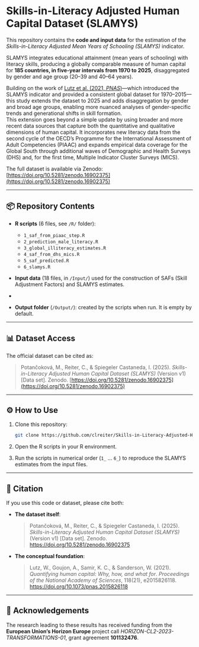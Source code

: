 # Skills-in-Literacy Adjusted Human Capital Dataset (SLAMYS)

This repository contains the **code and input data** for the estimation of the *Skills-in-Literacy Adjusted Mean Years of Schooling (SLAMYS)* indicator.  

SLAMYS integrates educational attainment (mean years of schooling) with literacy skills, producing a globally comparable measure of human capital for **185 countries, in five-year intervals from 1970 to 2025**, disaggregated by gender and age group (20–39 and 40–64 years).  

Building on the work of [Lutz et al. (2021, *PNAS*)](https://www.pnas.org/doi/10.1073/pnas.2015826118)—which introduced the SLAMYS indicator and provided a consistent global dataset for 1970–2015—this study extends the dataset to 2025 and adds disaggregation by gender and broad age groups, enabling more nuanced analyses of gender-specific trends and generational shifts in skill formation.  
This extension goes beyond a simple update by using broader and more recent data sources that capture both the quantitative and qualitative dimensions of human capital. It incorporates new literacy data from the second cycle of the OECD’s Programme for the International Assessment of Adult Competencies (PIAAC) and expands empirical data coverage for the Global South through additional waves of Demographic and Health Surveys (DHS) and, for the first time, Multiple Indicator Cluster Surveys (MICS).  

The full dataset is available via Zenodo:  
[https://doi.org/10.5281/zenodo.16902375](https://doi.org/10.5281/zenodo.16902375)  

---

## 📦 Repository Contents

- **R scripts** (6 files, see `/R/` folder):  
  - `1_saf_from_piaac_step.R`  
  - `2_prediction_male_literacy.R`  
  - `3_global_illiteracy_estimates.R`  
  - `4_saf_from_dhs_mics.R`  
  - `5_saf_predicted.R`  
  - `6_slamys.R`  

- **Input data** (18 files, in `/Input/`) used for the construction of SAFs (Skill Adjustment Factors) and SLAMYS estimates.
- 
- **Output folder** (`/Output/`): created by the scripts when run. It is empty by default.  

---

## 📊 Dataset Access

The official dataset can be cited as:  

> Potančoková, M., Reiter, C., & Spiegeler Castaneda, I. (2025). *Skills-in-Literacy Adjusted Human Capital Dataset (SLAMYS)* (Version v1) [Data set]. Zenodo. [https://doi.org/10.5281/zenodo.16902375](https://doi.org/10.5281/zenodo.16902375)  

---

## ⚙️ How to Use

1. Clone this repository:  
   ```bash
   git clone https://github.com/clreiter/Skills-in-Literacy-Adjusted-Human-Capital-Dataset
   
2. Open the R scripts in your R environment.  

3. Run the scripts in numerical order (`1_` … `6_`) to reproduce the SLAMYS estimates from the input files.  

---

## 📖 Citation

If you use this code or dataset, please cite both:  

- **The dataset itself**:  
  > Potančoková, M., Reiter, C., & Spiegeler Castaneda, I. (2025). *Skills-in-Literacy Adjusted Human Capital Dataset (SLAMYS)* (Version v1) [Data set]. Zenodo. https://doi.org/10.5281/zenodo.16902375  

- **The conceptual foundation**:  
  > Lutz, W., Goujon, A., Samir, K. C., & Sanderson, W. (2021). *Quantifying human capital: Why, how, and what for*. *Proceedings of the National Academy of Sciences*, 118(21), e2015826118. https://doi.org/10.1073/pnas.2015826118  

---

## 🤝 Acknowledgements

The research leading to these results has received funding from the **European Union’s Horizon Europe** project call *HORIZON-CL2-2023-TRANSFORMATIONS-01*, grant agreement **101132476**.  

